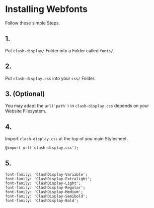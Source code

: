 # Installing Webfonts
Follow these simple Steps.

## 1.
Put `clash-display/` Folder into a Folder called `fonts/`.

## 2.
Put `clash-display.css` into your `css/` Folder.

## 3. (Optional)
You may adapt the `url('path')` in `clash-display.css` depends on your Website Filesystem.

## 4.
Import `clash-display.css` at the top of you main Stylesheet.

```
@import url('clash-display.css');
```

## 5.


```
font-family: 'ClashDisplay-Variable';
font-family: 'ClashDisplay-Extralight';
font-family: 'ClashDisplay-Light';
font-family: 'ClashDisplay-Regular';
font-family: 'ClashDisplay-Medium';
font-family: 'ClashDisplay-Semibold';
font-family: 'ClashDisplay-Bold';
```

